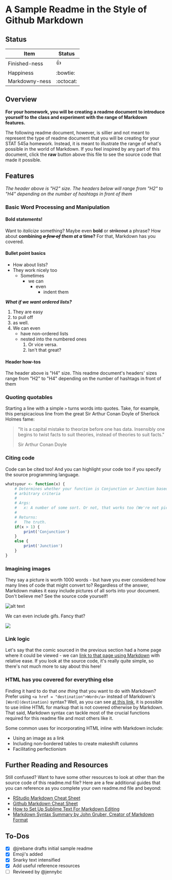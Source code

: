 # A Sample Readme in the Style of Github Markdown

## Status

|    **Item**    | **Status** |
|----------------|------------|
| Finished-ness  | :thumbsup: |
| Happiness      | :bowtie:   |
| Markdowny-ness | :octocat:  |

## Overview
**For your homework, you will be creating a readme document to introduce yourself to the class and experiment with the range of Markdown features.**

The following readme document, however, is sillier and not meant to represent the type of readme document that you will be creating for your STAT 545a homework. Instead, it is meant to illustrate the range of what's possible in the world of Markdown. If you feel inspired by any part of this document, click the **raw** button above this file to see the source code that made it possible.

## Features

*The header above is "H2" size. The headers below will range from "H2" to "H4" depending on the number of hashtags in front of them*

### Basic Word Processing and Manipulation

#### Bold statements!

Want to *italicize* something? Maybe even **bold** or ~~strikeout~~ a phrase? How about **combining <del>*a few of</del> them at a* time?** For that, Markdown has you covered.

#### Bullet point basics

- How about lists?
- They work nicely too
	+ Sometimes
		* we can
			- even
				+ indent them

***What if we want ordered lists?***

1. They are easy
2. to pull off
3. as well.
4. We can even
	- have non-ordered lists
	- nested into the numbered ones
		1. Or vice versa.
		2. Isn't that great?

#### Header how-tos

The header above is "H4" size. This readme document's headers' sizes range from "H2" to "H4" depending on the number of hashtags in front of them

### Quoting quotables

Starting a line with a simple `>` turns words into quotes. Take, for example, this perspicacious line from the great Sir Arthur Conan Doyle of Sherlock Holmes fame:

> "It is a capital mistake to theorize before one has data. Insensibly one begins to twist facts to suit theories, instead of theories to suit facts."
>
> Sir Arthur Conan Doyle

### Citing code

Code can be cited too! And you can highlight your code too if you specify the source programming language.

```R
whatsyour <- function(x) {
    # Determines whether your function is Conjunction or Junction based on
    # arbitrary criteria
    #
    # Args:
    #   x: A number of some sort. Or not, that works too (We're not picky)
    #
    # Returns:
    #   The truth.
    if(x > 1) {
        print('Conjunction')
    }
    else {
        print('Junction')
    }
}

```

### Imagining images

They say a picture is worth 1000 words - but have you ever considered how many lines of code that might convert to? Regardless of the answer, Markdown makes it easy include pictures of all sorts into your document. Don't believe me? See the source code yourself!

![alt text](https://imgs.xkcd.com/comics/stove_ownership.png "Although maybe it's just a phase, like freshman year of college when I realized I could just buy frosting in a can.")

We can even include gifs. Fancy that?

![](https://i.imgur.com/zNssDtS.gif)

### Link logic

Let's say that the comic sourced in the previous section had a home page where it could be viewed - we can [link to that page using Markdown](https://xkcd.com/418/) with relative ease. If you look at the source code, it's really quite simple, so there's not much more to say about this here!

### HTML has you covered for everything else

Finding it hard to do that <i>one thing</i> that you want to do with Markdown? Prefer using `<a href = "destination">Word</a>` instead of Markdown's `[Word](destination)` syntax? Well, as you can see <a href="https://daringfireball.net/projects/markdown/syntax#html">at this link</a>, it is possible to use inline HTML for markup that is not covered otherwise by Markdown. That said, Markdown syntax can tackle most of the crucial functions required for this readme file and most others like it.

Some common uses for incorporating HTML inline with Markdown include:

- Using an image as a link
- Including non-bordered tables to create makeshift columns
- Facilitating perfectionism

## Further Reading and Resources

Still confused? Want to have some other resources to look at other than the source code of this readme.md file? Here are a few additional guides that you can reference as you complete your own readme.md file and beyond:

- [RStudio Markdown Cheat Sheet](https://www.rstudio.com/wp-content/uploads/2015/02/rmarkdown-cheatsheet.pdf)
- [Github Markdown Cheat Sheet](https://github.com/adam-p/markdown-here/wiki/Markdown-Cheatsheet)
- [How to Set Up Sublime Text For Markdown Editing](http://plaintext-productivity.net/2-04-how-to-set-up-sublime-text-for-markdown-editing.html)
- [Markdown Syntax Summary by John Gruber, Creator of Markdown Format](https://daringfireball.net/projects/markdown/syntax)

## To-Dos

- [x] @jrebane drafts initial sample readme
- [x] Emoji's added
- [x] Snarky text intensified
- [x] Add useful reference resources
- [ ] Reviewed by @jennybc